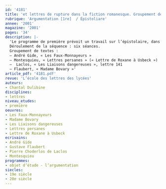 ```yaml
---
id: '4181'
title: 'et lettres de rupture dans la fiction romanesque. Groupement de textes (séquence)'
rubrique: 'Argumentation [1re]  / Épistoliare'
annee: '2001'
magazine: '2001'
pages: '34'
description: |-
  'Le programme de première prévoit un travail sur l’épistolaire, dans une perspective argumentative et esthétique. La séquence proposée ici s’inscrit en début d’année, et ce pour plusieurs raisons. La lettre (de fiction) est un écrit généralement court, qui offre un champ très commode aux révisions initiales sur les données de la communication et de l’énonciation ; c’est, d’autre part, un objet textuel autonome, et la clôture du texte se prête particulièrement à l’entraînement au commentaire (écrit et oral) ; de plus, elle représente un fragment brillant qui incite fortement à la lecture de l’œuvre dont elle est extraite ; enfin, la thématique choisie, la rupture, est, par son caractère dramatique, un moyen de dynamiser le début de l’année.
  Déroulement de la séquence : six séances.
  Groupement de textes :
  – André Gide, « Les Faux-Monnayeurs »
  – Montesquieu, « Lettres persanes » (« Lettre de Roxane à Usbeck »)
  –  Laclos, « Les Liaisons dangereuses », lettre 141
  – Flaubert, « Madame Bovary »'
article_pdf: '4181.pdf'
revue: 'L’école des lettres des lycées'
auteurs:
- Chantal Dulibine
disciplines:
- lettres
niveau_etudes:
- première
oeuvres:
- Les Faux-Monnayeurs
- Madame Bovary
- Les Liaisons dangereuses
- Lettres persanes
- Lettre de Roxane à Usbeck
ecrivains:
- André Gide
- Gustave Flaubert
- Pierre Choderlos de Laclos
- Montesquieu
programmes:
- objet d’étude - l’argumentation
siecles:
- 19e siècle
- 20e siècle
---
```

